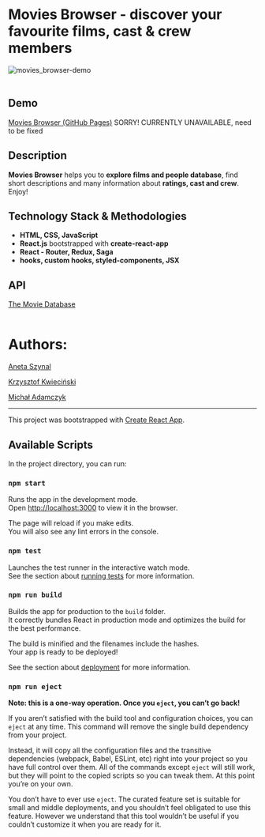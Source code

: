 # Movies Browser - discover your favourite films, cast & crew members

![movies_browser-demo](./public/img/movies_browser.gif)
<br>
<br>
## Demo
[Movies Browser (GitHub Pages)](https://anetaszynal.github.io/movies_browser/)  SORRY! CURRENTLY UNAVAILABLE, need to be fixed

## Description

**Movies Browser** helps you to **explore films and people database**, find short descriptions and many information about **ratings, cast and crew**. Enjoy!

## Technology Stack & Methodologies
- **HTML, CSS, JavaScript**
- **React.js** bootstrapped with **create-react-app**
- **React - Router, Redux, Saga**
- **hooks, custom hooks, styled-components, JSX**

## API
[The Movie Database](https://www.themoviedb.org/documentation/api)
<br>
<br>
# Authors:
[Aneta Szynal](https://github.com/anetaszynal)

[Krzysztof Kwieciński](https://github.com/damdlani)

[Michał Adamczyk](https://github.com/MikeAdamczyk)


---

This project was bootstrapped with [Create React App](https://github.com/facebook/create-react-app).

## Available Scripts

In the project directory, you can run:

### `npm start`

Runs the app in the development mode.<br />
Open [http://localhost:3000](http://localhost:3000) to view it in the browser.

The page will reload if you make edits.<br />
You will also see any lint errors in the console.

### `npm test`

Launches the test runner in the interactive watch mode.<br />
See the section about [running tests](https://facebook.github.io/create-react-app/docs/running-tests) for more information.

### `npm run build`

Builds the app for production to the `build` folder.<br />
It correctly bundles React in production mode and optimizes the build for the best performance.

The build is minified and the filenames include the hashes.<br />
Your app is ready to be deployed!

See the section about [deployment](https://facebook.github.io/create-react-app/docs/deployment) for more information.

### `npm run eject`

**Note: this is a one-way operation. Once you `eject`, you can’t go back!**

If you aren’t satisfied with the build tool and configuration choices, you can `eject` at any time. This command will remove the single build dependency from your project.

Instead, it will copy all the configuration files and the transitive dependencies (webpack, Babel, ESLint, etc) right into your project so you have full control over them. All of the commands except `eject` will still work, but they will point to the copied scripts so you can tweak them. At this point you’re on your own.

You don’t have to ever use `eject`. The curated feature set is suitable for small and middle deployments, and you shouldn’t feel obligated to use this feature. However we understand that this tool wouldn’t be useful if you couldn’t customize it when you are ready for it.
